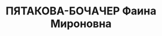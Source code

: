---
title: ПЯТАКОВА-БОЧАЧЕР Фаина Мироновна
description: 'Род. 1902, осетинка, член ВКП(б) с 1923 г. Место работы: Ростовский
  пединститут, директор [ с марта 1935 г.]. Арестована 20.07.1937. Обвинение: "правый
  уклон". Приговор: ВК ВС СССР, 11.12.1937 - ВМН. Расстреляна 11.12.1937. Реабилитация:
  Военная коллегия ВС СССР, 1956'
---
